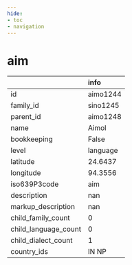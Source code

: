 ```yaml
---
hide:
- toc
- navigation
---
```

# aim
|                      | info     |
|:---------------------|:---------|
| id                   | aimo1244 |
| family_id            | sino1245 |
| parent_id            | aimo1248 |
| name                 | Aimol    |
| bookkeeping          | False    |
| level                | language |
| latitude             | 24.6437  |
| longitude            | 94.3556  |
| iso639P3code         | aim      |
| description          | nan      |
| markup_description   | nan      |
| child_family_count   | 0        |
| child_language_count | 0        |
| child_dialect_count  | 1        |
| country_ids          | IN NP    |
